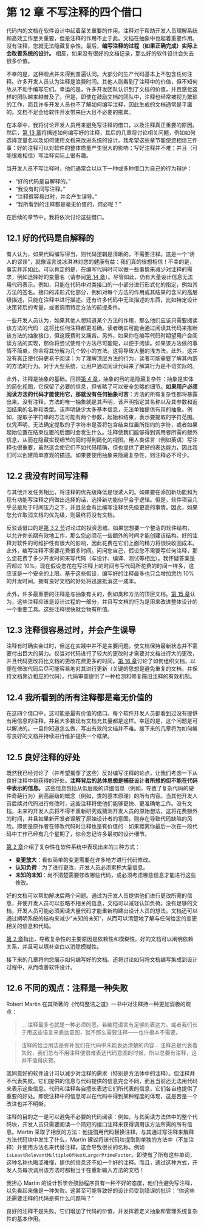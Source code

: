 # 第 12 章 不写注释的四个借口

代码内的文档在软件设计中起着至关重要的作用。注释对于帮助开发人员理解系统和高效工作至关重要，但是注释的作用不止于此。文档在抽象中也起着重要作用。没有注释，您就无法隐藏复杂性。最后，**编写注释的过程（如果正确完成）实际上会改善系统的设计。** 相反，如果没有很好的文档记录，那么好的软件设计会失去很多价值。

不幸的是，这种观点并未得到普遍认同。大部分的生产代码基本上不包含任何注释。许多开发人员认为注释是浪费时间。其他人则看到了注释中的价值，但不知何故从不动手编写它们。幸运的是，许多开发团队认识到了文档的价值，并且感觉这样的团队越来越普及了。但是，即使在鼓励文档的团队中，注释也经常被视为繁琐的工作，而且许多开发人员也不了解如何编写注释，因此生成的文档通常是平庸的。文档不足会给软件开发带来巨大且不必要的拖累。

在本章中，我将讨论开发人员用来避免写注释的借口，以及注释真正重要的原因。然后，[第 13 章](ch13.md)将描述如何编写好的注释，其后的几章将讨论相关问题，例如如何选择变量名以及如何使用文档来改进系统的设计。我希望这些章节能使您相信三件事：好的注释可以对软件的整体质量产生很大的影响；写好注释并不难；并且（可能很难相信）写注释实际上很有趣。

当开发人员不写注释时，他们通常会以以下一种或多种借口为自己的行为辩护：

- “好的代码是自解释的。”
- “我没有时间写注释。”
- “注释很容易过时，并会产生误导。”
- “我所看到的注释都是毫无价值的，何必呢？” 

在后续的章节中，我将依次讨论这些借口。

## 12.1 好的代码是自解释的

有人认为，如果代码编写得当，则代码逻辑是清晰的，不需要注释。这是一个“诱人的谬误”，就像谣言说冰淇淋对您的健康有益：我们真的很想相信！不幸的是，事实并非如此。可以肯定的是，在编写代码时可以做一些事情来减少对注释的需求，例如选择好的变量名（请参阅[第 14 章](ch14.md)）。尽管如此，仍有大量设计信息无法用代码表示。例如，只能在代码中对类接口的一小部分进行形式化的指定，例如其方法的签名。接口的非形式化部分，例如对每个方法的作用或其结果的含义的高层级描述，只能在注释中进行描述。还有许多代码中无法描述的东西，比如特定设计决策背后的考量，或者调用特定方法的前提条件。

一些开发人员认为，如果其他人想知道某个方法的作用，那么他们应该只需要阅读该方法的代码：这将比任何注释都更准确。读者确实可能会通过阅读其代码来推断该方法的抽象接口，但这既费时又痛苦。另外，如果你在编写代码时期望用户会阅读方法的实现，那你将尝试使每个方法尽可能短，以便于阅读。如果该方法做的事情不简单，你会将其分解为几个较小的方法。这将导致大量的浅方法。此外，这并没有真正使代码更易于阅读：为了理解顶层方法的行为，读者可能需要了解其内嵌的方法的行为。对于大型系统，让用户通过阅读代码来了解其行为是不切实际的。

此外，注释是抽象的基础。回顾[第 4 章](ch04.md)，抽象的目的是隐藏复杂性：抽象是实体的简化视图，它保留了必要的信息，但省略了可以安全忽略的细节。**如果用户必须阅读方法的代码才能使用它，那就没有任何抽象可言**：方法的所有复杂性都将暴露出来。没有注释，方法的唯一抽象就是其声明，该声明指定其名称以及其参数和返回结果的名称和类型。该声明缺少太多基本信息，无法单独提供有用的抽象。例如，提取子字符串的方法可能有两个参数，起始和结束，表示要提取的字符范围。仅凭声明，无法确定提取的子字符串是否将包含结束位置所指向的字符，或者如果起始位置在结束位置的后面时会发生什么。注释使我们能够得到调用者所需的额外信息，从而在隐藏实现细节的同时得到简化的视图。用人类语言（例如英语）写注释也很重要，虽然这会使它们不如代码精确，但也提供了更好的表达能力，因此我们可以创建简单直观的描述。如果要使用抽象来隐藏复杂性，则注释必不可少。

## 12.2 我没有时间写注释

与其他开发任务相比，将注释的优先级降低是很诱人的。如果要在添加新功能和为现有功能写注释之间做出选择的话，选择新功能似乎合乎逻辑。但是，软件项目几乎总是处于时间压力之下，并且总会有比编写注释优先级更高的事情。因此，如果您允许取消文档的优先级，则最终将没有文档。

反驳该借口的是[第 3.2 节](ch03.md)讨论过的投资思维。如果您想要一个整洁的软件结构，以允许你长期有效地工作，那么您必须花一些额外的时间才能创建该结构。好的注释对软件的可维护性有很大的影响，因此花费在它们上面的精力将很快收回成本。此外，编写注释不需要花费很多时间。问问您自己，假设您不需要写任何注释，那么您花费了多少开发时间来写代码（与设计、编译、测试等相比）。我怀疑答案是否超过 10%。现在假设您花在写注释上的时间与写代码所花费的时间一样多，这应该是一个安全的上限。基于这些假设，编写好的注释最多也只会增加您约 10% 的开发时间。拥有良好文档的好处将迅速抵消这一成本。

此外，许多最重要的注释是与抽象有关的，例如类和方法的顶层文档。[第 15 章](ch15.md)认为，这些注释应该是设计过程的一部分，并且写文档的行为是用来改进整体设计的一个重要工具。这些注释很快就会物有所值。

## 12.3 注释很容易过时，并会产生误导

注释有时确实会过时，但这在实践中并不是主要问题。使文档保持最新状态并不需要付出巨大的努力。仅当对代码进行了较大的更改时才需要对文档进行大的更改，并且代码更改将比文档的更改花费更多的时间。[第 16 章](ch16.md)讨论了如何组织文档，以便在修改代码后尽可能容易地对其进行更新（关键的思想是避免重复的文档，并保持文档靠近相应的代码）。代码审查提供了一种检测和修复陈旧注释的有效机制。

## 12.4 我所看到的所有注释都是毫无价值的

在这四个借口中，这可能是最有价值的借口。每个软件开发人员都看到过没有提供有用信息的注释，并且大多数现有文档充其量都是这样。幸运的是，这个问题是可以解决的。一旦你知道怎么做，写出有效的文档并不难。接下来的几章将为如何编写良好的文档并持续进行维护提供一个框架。

## 12.5 良好注释的好处

既然我已经讨论了（并希望揭穿了这些）反对编写注释的论点，让我们考虑一下从良好注释中将获得的好处。**注释背后的总体思想是捕获设计者所想的但不能在代码中表示的信息。** 这些信息包括从低层级的详细信息（例如，导致了复杂代码的硬件奇葩行为）到高层级的概念（例如，类的基本原理）的所有内容。当其他开发人员后续对代码进行修改时，这些注释将使他们能够更快、更准确地工作。没有文档，未来的开发人员将不得不重新研究或猜测开发人员的原始想法，这将花费额外的时间，并且如果新开发者误解了原始设计者的意图，则存在导致代码缺陷的风险。即使是原作者在修改代码时注释也是有价值的：如果距离你最后一次在一段代码中工作已经有几个星期了，你会忘记许多最初的设计细节。

[第 2 章](ch02.md)介绍了复杂性在软件系统中表现出来的三种方式：

- **变更放大**：看似简单的变更需要在许多地方进行代码修改。
- **认知负荷**：为了进行更改，开发人员必须累积大量信息。
- **未知的未知**：尚不清楚需要修改哪些代码，或必须考虑哪些信息才能进行这些修改。

好的文档可以帮助解决后两个问题。通过为开发人员提供他们进行更改所需的信息，并使开发人员可以忽略不相关的信息，文档可以减轻认知负荷。没有足够的文档，开发人员可能必须阅读大量代码才能重新构建出设计人员的想法。文档还可以通过阐明系统的结构来减少“未知的未知”，从而可以清楚地了解与任何给定的变更相关的信息和代码。

[第 2 章](ch02.md)指出，导致复杂性的主要原因是依赖性和模糊性。好的文档可以阐明依赖关系，并且可以填补空白以消除模糊性。

接下来的几章将向您展示如何编写好的文档。还将讨论如何将文档编写集成到设计过程中，从而改善软件设计。

## 12.6 不同的观点：注释是一种失败

Robert Martin 在其所著的《代码整洁之道》一书中对注释持一种更加消极的观点：

> ... 注释最多也就是一种必须的恶。若编程语言有足够的表达力，或者我们长于用这些语言来表达意图，就不那么需要注释——也许根本不需要。

> 注释的恰当用法是弥补我们在代码中未能表达清楚的内容... 注释总是代表着失败，我们总有不用注释便很难表达代码意图的时候，所以总要有注释，这并不值得庆贺。

我同意好的软件设计可以减少对注释的需求（特别是方法体中的注释）。但注释并不代表失败。它们提供的信息与代码提供的信息完全不同，而且当前还无法用代码来表示这些信息。代码和注释各自擅长表达它们所代表的信息，它们各自也提供了重要的好处。即使注释中的信息可以在代码中得到某种程度的体现，这是否是一个改进也并不明晰。

注释的目的之一是可以避免不必要的代码阅读：例如，与其阅读方法体中的整个代码块，开发人员只需要阅读一个简短的接口注释来获得调用该方法所需的所有信息。Martin 采取了相反的方法：他提倡用代码替换注释。与其通过写注释来解释方法代码块中发生了什么，Martin 建议将该代码块提取到单独的方法中（不加注释）并使用方法名来代替注释。这会导致很长的名称，例如 `isLeastRelevantMultipleOfNextLargerPrimeFactor`。即使有了所有这些单词，这种名称也晦涩难懂，提供的信息还不如一个好的注释。而且，通过这种方式，开发人员每次调用该方法时都相当于在重新输入方法的文档！

我担心 Martin 的设计哲学会鼓励程序员有一种不好的态度，他们会避免写注释，以免看起来像是一种失败。这甚至可能导致好的设计师受到错误的批评：“你这些还需要注释的代码是有什么问题吗？”

良好的注释不是失败。它们增加了代码的价值，并发挥着定义抽象和管理系统复杂性的基本作用。